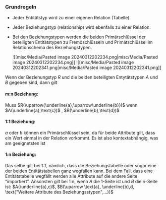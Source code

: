 ### Grundregeln 

- Jeder Entitätstyp wird zu einer eigenen Relation (Tabelle) 
- Jeder Beziehungstyp (relationship) wird ebenfalls zu einer Relation. 
- Bei den Beziehungstypen werden die beiden Primärschlüssel der beteiligten Entitätstypen zu Fremdschlüsseln und Primätschlüssel im Relationschema des Beziehungstypen.
  
  ![[misc/Media/Pasted image 20240312202234.png|misc/Media/Pasted image 20240312202234.png]]
![[misc/Media/Pasted image 20240312202341.png|misc/Media/Pasted image 20240312202341.png]]

Wenn der Beziehungstyp $R$ und die beiden beteiligten Entytätstypen $A$ und $B$ gegeben sind, dann gilt
#### m:n Beziehung: 
Muss $R(\uparrow{\underline{a},\uparrow\underline{b}})$ wenn $A(\underline{a},\text{c})$ , $B(\underline{b},\text{d})$

#### 1:1 Beziehung:
$a$ oder $b$ können ein Primärschlüssel sein, da für beide Attribute gilt, dass ein Wert einmal in der Relation vorkommt. Es ist also kontextabhängig, was am geeignetsten ist 

#### 1:n Beziehung: 
Das selbe gilt bei 1:1, nämlich, dass die Beziehungstabelle oder sogar eine der beiden Entitätstabellen ganz wegfallen kann. Bei dem Fall, dass eine Entitätstabelle wegfällt werden alle Attribute auf die andere Seite “importiert”.
Ansonsten gilt bei 1:n, wenn $A$ die 1-Seite ist und $B$ die n-Seite ist:  $A(\underline{a},c)$, $B(\uparrow \text{a}, \underline{b},d, \text{"Weitere Attribute des Beziehungsstypen",...})$ 

 